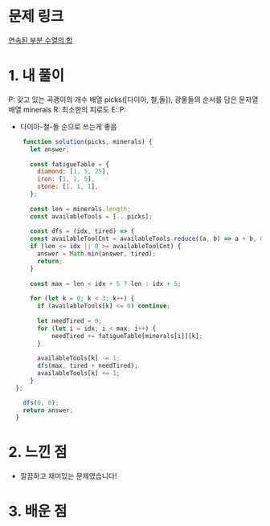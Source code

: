 # 문제 링크

[연속된 부분 수열의 합](https://school.programmers.co.kr/learn/courses/30/lessons/178870)

# 1. 내 풀이

P: 갖고 있는 곡괭이의 개수 배열 picks([다이아, 철,돌]), 광물들의 순서를 담은 문자열 배열 minerals
R: 최소한의 피로도
E:
P:
- 다이아-철-돌 순으로 쓰는게 좋음

```javascript
    function solution(picks, minerals) {
      let answer;
    
      const fatigueTable = {
        diamond: [1, 5, 25],
        iron: [1, 1, 5],
        stone: [1, 1, 1],
      };
    
      const len = minerals.length;
      const availableTools = [...picks];
    
      const dfs = (idx, tired) => {
      const availableToolCnt = availableTools.reduce((a, b) => a + b, 0);
      if (len <= idx || 0 >= availableToolCnt) {
        answer = Math.min(answer, tired);
        return;
      }
    
      const max = len < idx + 5 ? len : idx + 5;
    
      for (let k = 0; k < 3; k++) {
        if (availableTools[k] <= 0) continue;
    
        let needTired = 0;
        for (let i = idx; i < max; i++) {
            needTired += fatigueTable[minerals[i]][k];
        }
    
        availableTools[k] -= 1;
        dfs(max, tired + needTired);
        availableTools[k] += 1;
      }
  };

    dfs(0, 0);
    return answer;
  }
```

# 2. 느낀 점

- 깔끔하고 재미있는 문제였습니다!

# 3. 배운 점